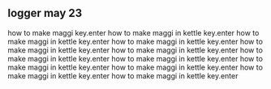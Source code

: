 ## logger may 23 
how to make maggi key.enter how to make maggi in kettle key.enter how to make maggi in kettle key.enter how to make maggi in kettle key.enter how to make maggi in kettle key.enter how to make maggi in kettle key.enter how to make maggi in kettle key.enter how to make maggi in kettle key.enter how to make maggi in kettle key.enter how to make maggi in kettle key.enter how to make maggi in kettle key.enter how to make maggi in kettle key.enter 

